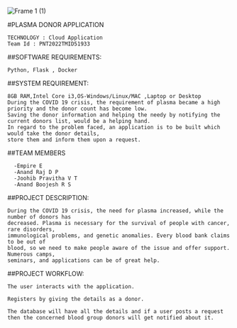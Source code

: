 ![Frame 1 (1)](https://user-images.githubusercontent.com/99942998/194755030-a38affc9-eb8a-4261-9161-ef942847dce2.png)



#PLASMA DONOR APPLICATION
```text
TECHNOLOGY : Cloud Application 
Team Id : PNT2022TMID51933
```
##SOFTWARE REQUIREMENTS:
```text
Python, Flask , Docker
```
##SYSTEM REQUIREMENT:
```text
8GB RAM,Intel Core i3,OS-Windows/Linux/MAC ,Laptop or Desktop
During the COVID 19 crisis, the requirement of plasma became a high priority and the donor count has become low. 
Saving the donor information and helping the needy by notifying the current donors list, would be a helping hand.
In regard to the problem faced, an application is to be built which would take the donor details, 
store them and inform them upon a request.
```
##TEAM MEMBERS
```text
  -Empire E
  -Anand Raj D P
  -Joohib Pravitha V T
  -Anand Boojesh R S
```
##PROJECT DESCRIPTION:
```text
During the COVID 19 crisis, the need for plasma increased, while the number of donors has
decreased. Plasma is necessary for the survival of people with cancer, rare disorders,
immunological problems, and genetic anomalies. Every blood bank claims to be out of
blood, so we need to make people aware of the issue and offer support. Numerous camps,
seminars, and applications can be of great help.
```
##PROJECT WORKFLOW:
```text
The user interacts with the application.

Registers by giving the details as a donor.

The database will have all the details and if a user posts a request then the concerned blood group donors will get notified about it.
 ```
